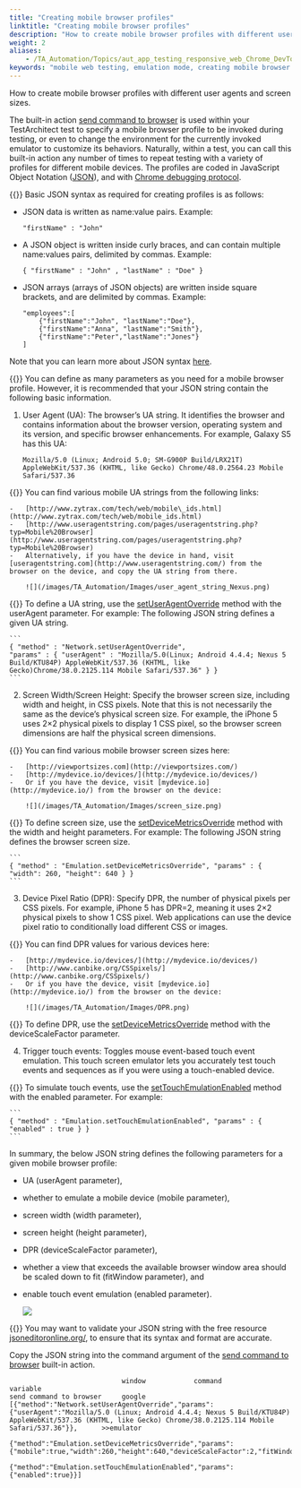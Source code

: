 ```yaml
--- 
title: "Creating mobile browser profiles"
linktitle: "Creating mobile browser profiles"
description: "How to create mobile browser profiles with different user agents and screen sizes."
weight: 2
aliases: 
    - /TA_Automation/Topics/aut_app_testing_responsive_web_Chrome_DevTools_creating_profiles.html
keywords: "mobile web testing, emulation mode, creating mobile browser profiles, Google Chrome, emulation testing, creating mobile browser profiles, Chrome, emulation testing, creating mobile browser profiles, emulation testing, Google Chrome, creating mobile browser profiles"
---
```


How to create mobile browser profiles with different user agents and screen sizes.

The built-in action [send command to browser](/TA_Automation/Topics/bia_send_command_to_browser.html) is used within your TestArchitect test to specify a mobile browser profile to be invoked during testing, or even to change the environment for the currently invoked emulator to customize its behaviors. Naturally, within a test, you can call this built-in action any number of times to repeat testing with a variety of profiles for different mobile devices. The profiles are coded in JavaScript Object Notation \([JSON](http://www.w3schools.com/js/js_json_intro.asp)\), and with [Chrome debugging protocol](https://chromedevtools.github.io/debugger-protocol-viewer/).

{{<important>}} Basic JSON syntax as required for creating profiles is as follows:

-   JSON data is written as name:value pairs. Example:

    ```
    "firstName" : "John"
    ```

-   A JSON object is written inside curly braces, and can contain multiple name:values pairs, delimited by commas. Example:

    ```
    { "firstName" : "John" , "lastName" : "Doe" }
    ```

-   JSON arrays \(arrays of JSON objects\) are written inside square brackets, and are delimited by commas. Example:

    ```
    "employees":[
        {"firstName":"John", "lastName":"Doe"}, 
        {"firstName":"Anna", "lastName":"Smith"}, 
        {"firstName":"Peter","lastName":"Jones"}
    ]
    ```


Note that you can learn more about JSON syntax [here](http://www.w3schools.com/js/js_json_syntax.asp).

{{<tip>}} You can define as many parameters as you need for a mobile browser profile. However, it is recommended that your JSON string contain the following basic information.

1.  User Agent \(UA\): The browser’s UA string. It identifies the browser and contains information about the browser version, operating system and its version, and specific browser enhancements. For example, Galaxy S5 has this UA:

    ```
    Mozilla/5.0 (Linux; Android 5.0; SM-G900P Build/LRX21T) AppleWebKit/537.36 (KHTML, like Gecko) Chrome/48.0.2564.23 Mobile Safari/537.36
    ```

{{<tip>}} You can find various mobile UA strings from the following links:

    -   [http://www.zytrax.com/tech/web/mobile\_ids.html](http://www.zytrax.com/tech/web/mobile_ids.html)
    -   [http://www.useragentstring.com/pages/useragentstring.php?typ=Mobile%20Browser](http://www.useragentstring.com/pages/useragentstring.php?typ=Mobile%20Browser)
    -   Alternatively, if you have the device in hand, visit [useragentstring.com](http://www.useragentstring.com/) from the browser on the device, and copy the UA string from there.

        ![](/images/TA_Automation/Images/user_agent_string_Nexus.png)

{{<remember>}} To define a UA string, use the [setUserAgentOverride](https://chromedevtools.github.io/debugger-protocol-viewer/tot/Network/#method-setUserAgentOverride) method with the userAgent parameter. For example: The following JSON string defines a given UA string.

    ```
    { "method" : "Network.setUserAgentOverride",
    "params" : { "userAgent" : "Mozilla/5.0(Linux; Android 4.4.4; Nexus 5 Build/KTU84P) AppleWebKit/537.36 (KHTML, like Gecko)Chrome/38.0.2125.114 Mobile Safari/537.36" } }
    ```

2.  Screen Width/Screen Height: Specify the browser screen size, including width and height, in CSS pixels. Note that this is not necessarily the same as the device’s physical screen size. For example, the iPhone 5 uses 2×2 physical pixels to display 1 CSS pixel, so the browser screen dimensions are half the physical screen dimensions.

{{<tip>}} You can find various mobile browser screen sizes here:

    -   [http://viewportsizes.com](http://viewportsizes.com/)
    -   [http://mydevice.io/devices/](http://mydevice.io/devices/)
    -   Or if you have the device, visit [mydevice.io](http://mydevice.io/) from the browser on the device:

        ![](/images/TA_Automation/Images/screen_size.png)

{{<remember>}} To define screen size, use the [setDeviceMetricsOverride](https://chromedevtools.github.io/debugger-protocol-viewer/tot/Emulation/#method-setDeviceMetricsOverride) method with the width and height parameters. For example: The following JSON string defines the browser screen size.

    ```
    { "method" : "Emulation.setDeviceMetricsOverride", "params" : { "width": 260, "height": 640 } }
    ```

3.  Device Pixel Ratio \(DPR\): Specify DPR, the number of physical pixels per CSS pixels. For example, iPhone 5 has DPR=2, meaning it uses 2×2 physical pixels to show 1 CSS pixel. Web applications can use the device pixel ratio to conditionally load different CSS or images.

{{<tip>}} You can find DPR values for various devices here:

    -   [http://mydevice.io/devices/](http://mydevice.io/devices/)
    -   [http://www.canbike.org/CSSpixels/](http://www.canbike.org/CSSpixels/)
    -   Or if you have the device, visit [mydevice.io](http://mydevice.io/) from the browser on the device:

        ![](/images/TA_Automation/Images/DPR.png)

{{<remember>}} To define DPR, use the [setDeviceMetricsOverride](https://chromedevtools.github.io/debugger-protocol-viewer/tot/Emulation/#method-setDeviceMetricsOverride) method with the deviceScaleFactor parameter.

4.  Trigger touch events: Toggles mouse event-based touch event emulation. This touch screen emulator lets you accurately test touch events and sequences as if you were using a touch-enabled device.

{{<remember>}} To simulate touch events, use the [setTouchEmulationEnabled](https://chromedevtools.github.io/debugger-protocol-viewer/tot/Emulation/#method-setTouchEmulationEnabled) method with the enabled parameter. For example:

    ```
    { "method" : "Emulation.setTouchEmulationEnabled", "params" : { "enabled" : true } }
    ```


In summary, the below JSON string defines the following parameters for a given mobile browser profile:

-   UA \(userAgent parameter\),
-   whether to emulate a mobile device \(mobile parameter\),
-   screen width \(width parameter\),
-   screen height \(height parameter\),
-   DPR \(deviceScaleFactor parameter\),
-   whether a view that exceeds the available browser window area should be scaled down to fit \(fitWindow parameter\), and
-   enable touch event emulation \(enabled parameter\).

    ![](/images/TA_Automation/Images/JSON_Chrome.png)


{{<tip>}} You may want to validate your JSON string with the free resource [jsoneditoronline.org/](http://www.jsoneditoronline.org/), to ensure that its syntax and format are accurate.

Copy the JSON string into the command argument of the [send command to browser](/TA_Automation/Topics/bia_send_command_to_browser.html) built-in action.

```
                            window            command                                                                                                                                                                                                             variable                        
send command to browser     google            [{"method":"Network.setUserAgentOverride","params":{"userAgent":"Mozilla/5.0 (Linux; Android 4.4.4; Nexus 5 Build/KTU84P) AppleWebKit/537.36 (KHTML, like Gecko) Chrome/38.0.2125.114 Mobile Safari/537.36"}},      >>emulator
                                              {"method":"Emulation.setDeviceMetricsOverride","params":{"mobile":true,"width":260,"height":640,"deviceScaleFactor":2,"fitWindow":false}},
                                              {"method":"Emulation.setTouchEmulationEnabled","params":{"enabled":true}}]
```




